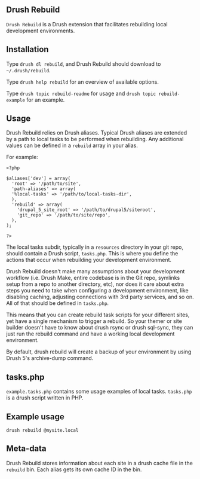 ## Drush Rebuild

`Drush Rebuild` is a Drush extension that facilitates rebuilding local development
environments.

## Installation

Type `drush dl rebuild`, and Drush Rebuild should download to `~/.drush/rebuild`.

Type `drush help rebuild` for an overview of available options.

Type `drush topic rebuild-readme` for usage and `drush topic rebuild-example` for an example.

## Usage

Drush Rebuild relies on Drush aliases. Typical Drush
aliases are extended by a path to local tasks to be performed when rebuilding.
Any additional values can be defined in a `rebuild` array in your alias.

For example:

	<?php

	$aliases['dev'] = array(
	  'root' => '/path/to/site',
	  'path-aliases' => array(
  	  '%local-tasks' => '/path/to/local-tasks-dir',
	  ),
	  'rebuild' => array(
	  	'drupal_5_site_root' => '/path/to/drupal5/siteroot',
	  	'git_repo' => '/path/to/site/repo',
	  ),
	);

	?>

The local tasks subdir, typically in a `resources` directory in your git repo,
should contain a Drush script, `tasks.php`. This is where you define the actions
that occur when rebuilding your development environment.

Drush Rebuild doesn't make many assumptions about your development workflow
(i.e. Drush Make, entire codebase is in the Git repo, symlinks setup from a repo
to another directory, etc), nor does it care about extra steps you need to take
when configuring a development environment, like disabling caching, adjusting
connections with 3rd party services, and so on. All of that should be defined in
`tasks.php`.

This means that you can create rebuild task scripts for your different sites, yet
have a single mechanism to trigger a rebuild. So your themer or site builder
doesn't have to know about drush rsync or drush sql-sync, they can just run
the rebuild command and have a working local development environment.

By default, drush rebuild will create a backup of your environment
by using Drush 5's archive-dump command.

## tasks.php

`example.tasks.php` contains some usage examples of local tasks. `tasks.php`
is a drush script written in PHP.

## Example usage

`drush rebuild @mysite.local`

## Meta-data

Drush Rebuild stores information about each site in a drush cache file in the
`rebuild` bin. Each alias gets its own cache ID in the bin.

